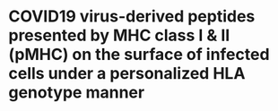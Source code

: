 # COVID19 virus-derived peptides presented by MHC class I & II (pMHC) on the surface of infected cells under a personalized HLA genotype manner
